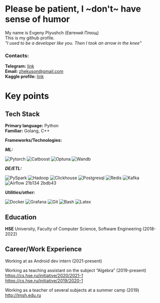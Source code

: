 # Please be patient, I ~don't~ have sense of humor
My name is Evgeny Plyushch (Евгений Плющ)  
This is my github profile.  
_"I used to be a developer like you. Then I took an arrow in the knee"_

### Contacts:
**Telegram:** [link](https://t.me/Zhekuson)  
**Email:**  zhekuson@gmail.com    
**Kaggle profile:** [link](https://www.kaggle.com/zhekuson)

# Key points
## Tech Stack

**Primary language:** Python  
**Familiar:** Golang, C++  

**Frameworks/Technologies:**   

**_ML:_**  

![Pytorch](https://img.shields.io/badge/Pytorch-fa3812) ![Catboost](https://img.shields.io/badge/Catboost-fccb00)
![Optuna](https://img.shields.io/badge/Optuna-0a2c75) ![Wandb](https://img.shields.io/badge/Wandb-191c1e)  

_**DE/ETL:**_ 
 
![PySpark](https://img.shields.io/badge/PySpark-f44f00) ![Hadoop](https://img.shields.io/badge/Hadoop-efeb03) 
![Clickhouse](https://img.shields.io/badge/Clickhouse-fccb00) ![Postgresql](https://img.shields.io/badge/Postgresql-1f6895) 
![Redis](https://img.shields.io/badge/Redis-ef1e19) ![Kafka](https://img.shields.io/badge/Kafka-ffffff)
![Airflow](https://img.shields.io/badge/Airflow-35e5f1)  21b134 2bdb43

**_Utilities/other:_**  

![Docker](https://img.shields.io/badge/Docker-2060f6) ![Grafana](https://img.shields.io/badge/Grafana-fb7a00)
![Git](https://img.shields.io/badge/Git-fa401e) ![Bash](https://img.shields.io/badge/Bash-22b643) ![Latex](https://img.shields.io/badge/Latex-010101)

## Education
**HSE** University, Faculty of Computer Science, Software Engineering (2018-2022)  


## Career/Work Experience

Working at
 as Android dev intern (2021-present)

Working as teaching assistant on the subject “Algebra” (2019-present)   
https://cs.hse.ru/initiative/2020/2021-1  
https://cs.hse.ru/initiative/2019/2020-1  

Working as a teacher of several subjects at a summer camp (2019)
  http://lmsh.edu.ru






